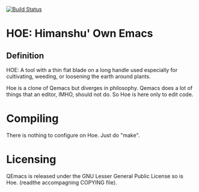 [![Build Status](https://travis-ci.com/hschauhan/hoe.svg?branch=main)](https://travis-ci.com/hschauhan/hoe)

# HOE: Himanshu' Own Emacs

## Definition
HOE: A tool with a thin flat blade on a long handle used especially for cultivating,
weeding, or loosening the earth around plants.

Hoe is a clone of Qemacs but diverges in philosophy. Qemacs does a lot of things that
an editor, IMHO, should not do. So Hoe is here only to edit code.

# Compiling
There is nothing to configure on Hoe. Just do "make".

# Licensing
QEmacs is released under the GNU Lesser General Public License so is Hoe.
(readthe accompagning COPYING file).
